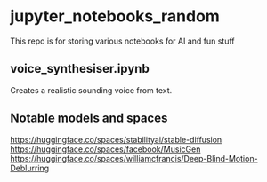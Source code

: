 # jupyter_notebooks_random

This repo is for storing various notebooks for AI and fun stuff

## voice_synthesiser.ipynb

Creates a realistic sounding voice from text.



## Notable models and spaces 

https://huggingface.co/spaces/stabilityai/stable-diffusion  
https://huggingface.co/spaces/facebook/MusicGen  
https://huggingface.co/spaces/williamcfrancis/Deep-Blind-Motion-Deblurring  
